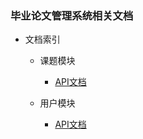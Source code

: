 ### 毕业论文管理系统相关文档

- 文档索引

    - 课题模块
        - [API文档](./课题模块/课题相关接口.md)

    - 用户模块
        - [API文档](./用户模块/用户相关接口.md)
    
 